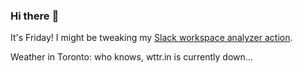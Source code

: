 ### Hi there :wave:

It's Friday! I might be tweaking my [Slack workspace analyzer action](https://github.com/bewuethr/slack-analyzer).

Weather in Toronto: who knows, wttr.in is currently down...

